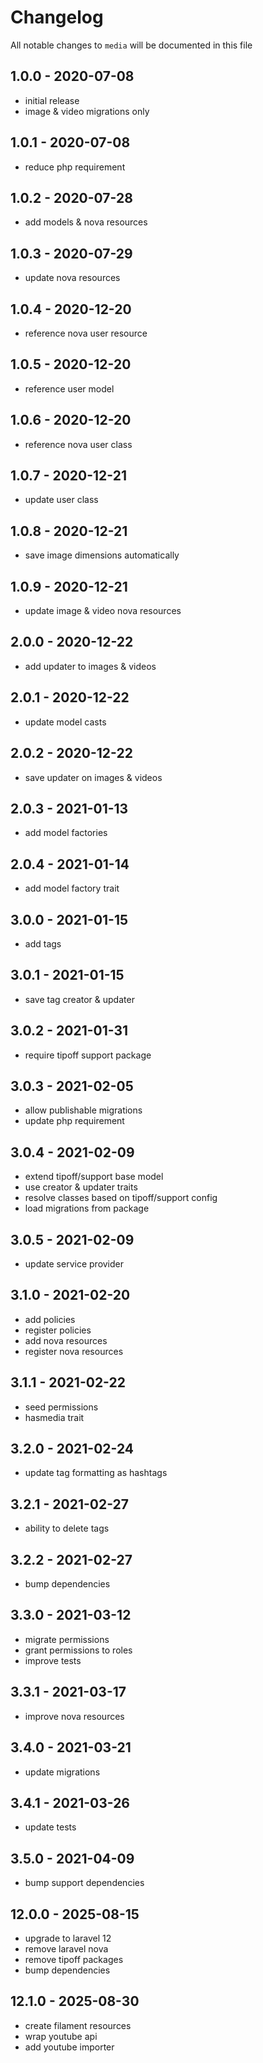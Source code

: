 # Changelog

All notable changes to `media` will be documented in this file

## 1.0.0 - 2020-07-08

- initial release
- image & video migrations only

## 1.0.1 - 2020-07-08

- reduce php requirement

## 1.0.2 - 2020-07-28

- add models & nova resources

## 1.0.3 - 2020-07-29

- update nova resources

## 1.0.4 - 2020-12-20

- reference nova user resource

## 1.0.5 - 2020-12-20

- reference user model

## 1.0.6 - 2020-12-20

- reference nova user class

## 1.0.7 - 2020-12-21

- update user class

## 1.0.8 - 2020-12-21

- save image dimensions automatically

## 1.0.9 - 2020-12-21

- update image & video nova resources

## 2.0.0 - 2020-12-22

- add updater to images & videos

## 2.0.1 - 2020-12-22

- update model casts

## 2.0.2 - 2020-12-22

- save updater on images & videos

## 2.0.3 - 2021-01-13

- add model factories

## 2.0.4 - 2021-01-14

- add model factory trait

## 3.0.0 - 2021-01-15

- add tags

## 3.0.1 - 2021-01-15

- save tag creator & updater

## 3.0.2 - 2021-01-31

- require tipoff support package

## 3.0.3 - 2021-02-05

- allow publishable migrations
- update php requirement

## 3.0.4 - 2021-02-09

- extend tipoff/support base model
- use creator & updater traits
- resolve classes based on tipoff/support config
- load migrations from package

## 3.0.5 - 2021-02-09

- update service provider

## 3.1.0 - 2021-02-20

- add policies
- register policies
- add nova resources
- register nova resources

## 3.1.1 - 2021-02-22

- seed permissions
- hasmedia trait

## 3.2.0 - 2021-02-24

- update tag formatting as hashtags

## 3.2.1 - 2021-02-27

- ability to delete tags

## 3.2.2 - 2021-02-27

- bump dependencies

## 3.3.0 - 2021-03-12

- migrate permissions
- grant permissions to roles
- improve tests

## 3.3.1 - 2021-03-17

- improve nova resources

## 3.4.0 - 2021-03-21

- update migrations

## 3.4.1 - 2021-03-26

- update tests

## 3.5.0 - 2021-04-09

- bump support dependencies

## 12.0.0 - 2025-08-15

- upgrade to laravel 12
- remove laravel nova
- remove tipoff packages
- bump dependencies

## 12.1.0 - 2025-08-30

- create filament resources
- wrap youtube api
- add youtube importer
